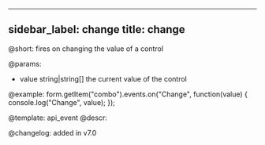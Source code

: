 
---
sidebar_label: change
title: change
---          

@short: fires on changing the value of a control
 

@params:
- value     string|string[]     the current value of the control


@example:
form.getItem("combo").events.on("Change", function(value) {
    console.log("Change", value);
});


@template: api_event
@descr:

@changelog: added in v7.0
